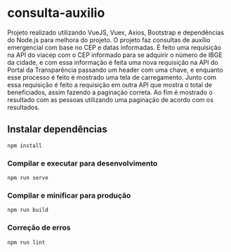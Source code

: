 # consulta-auxilio
Projeto realizado utilizando VueJS, Vuex, Axios, Bootstrap e dependências do Node.js para melhora do projeto. O projeto faz consultas de auxílio emergencial com base no CEP e datas informadas. É feito uma requisição na API do viacep com o CEP informado para se adquirir o número de IBGE da cidade, e com essa informação é feita uma nova requisição na API do Portal da Transparência passando um header com uma chave, e enquanto esse processo é feito é mostrado uma tela de carregamento. Junto com essa requisição é feito a requisição em outra API que mostra o total de beneficiados, assim fazendo a paginação correta. Ao fim é mostrado o resultado com as pessoas utilizando uma paginação de acordo com os resultados.

## Instalar dependências
```
npm install
```

### Compilar e executar para desenvolvimento
```
npm run serve
```

### Compilar e minificar para produção
```
npm run build
```

### Correção de erros
```
npm run lint
```

